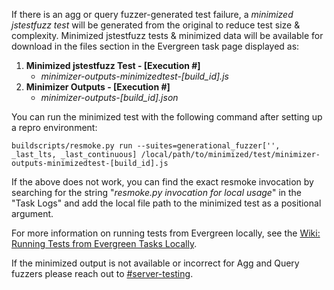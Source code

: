 If there is an agg or query fuzzer-generated test failure, a _minimized jstestfuzz test_ will be generated from the original to reduce test size & complexity.  Minimized jstestfuzz tests & minimized data will be available for download in the files section in the Evergreen task page displayed as:
1. **Minimized jstestfuzz Test - [Execution #]**
    - _minimizer-outputs-minimizedtest-[build_id].js_
2. **Minimizer Outputs - [Execution #]**
    - _minimizer-outputs-[build_id].json_

You can run the minimized test with the following command after setting up a repro environment:

`buildscripts/resmoke.py run --suites=generational_fuzzer['', _last_lts, _last_continuous] /local/path/to/minimized/test/minimizer-outputs-minimizedtest-[build_id].js`

If the above does not work, you can find the exact resmoke invocation by searching for the string "_resmoke.py invocation for local usage_" in the "Task Logs" and add the local file path to the minimized test as a positional argument.

For more information on running tests from Evergreen locally, see the [Wiki: Running Tests from Evergreen Tasks Locally](https://github.com/mongodb/mongo/wiki/Running-Tests-from-Evergreen-Tasks-Locally).

If the minimized output is not available or incorrect for Agg and Query fuzzers please reach out to [#server-testing](https://mongodb.slack.com/archives/C0V79S1PY).